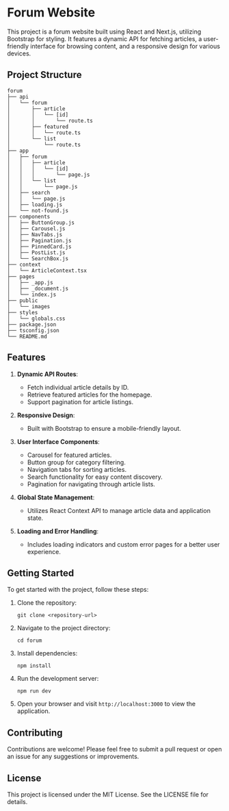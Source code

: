 # Forum Website

This project is a forum website built using React and Next.js, utilizing Bootstrap for styling. It features a dynamic API for fetching articles, a user-friendly interface for browsing content, and a responsive design for various devices.

## Project Structure

```
forum
├── api
│   └── forum
│       ├── article
│       │   └── [id]
│       │       └── route.ts
│       ├── featured
│       │   └── route.ts
│       └── list
│           └── route.ts
├── app
│   ├── forum
│   │   ├── article
│   │   │   └── [id]
│   │   │       └── page.js
│   │   └── list
│   │       └── page.js
│   ├── search
│   │   └── page.js
│   ├── loading.js
│   └── not-found.js
├── components
│   ├── ButtonGroup.js
│   ├── Carousel.js
│   ├── NavTabs.js
│   ├── Pagination.js
│   ├── PinnedCard.js
│   ├── PostList.js
│   └── SearchBox.js
├── context
│   └── ArticleContext.tsx
├── pages
│   ├── _app.js
│   ├── _document.js
│   └── index.js
├── public
│   └── images
├── styles
│   └── globals.css
├── package.json
├── tsconfig.json
└── README.md
```

## Features

1. **Dynamic API Routes**: 
   - Fetch individual article details by ID.
   - Retrieve featured articles for the homepage.
   - Support pagination for article listings.

2. **Responsive Design**: 
   - Built with Bootstrap to ensure a mobile-friendly layout.

3. **User Interface Components**:
   - Carousel for featured articles.
   - Button group for category filtering.
   - Navigation tabs for sorting articles.
   - Search functionality for easy content discovery.
   - Pagination for navigating through article lists.

4. **Global State Management**: 
   - Utilizes React Context API to manage article data and application state.

5. **Loading and Error Handling**: 
   - Includes loading indicators and custom error pages for a better user experience.

## Getting Started

To get started with the project, follow these steps:

1. Clone the repository:
   ```
   git clone <repository-url>
   ```

2. Navigate to the project directory:
   ```
   cd forum
   ```

3. Install dependencies:
   ```
   npm install
   ```

4. Run the development server:
   ```
   npm run dev
   ```

5. Open your browser and visit `http://localhost:3000` to view the application.

## Contributing

Contributions are welcome! Please feel free to submit a pull request or open an issue for any suggestions or improvements.

## License

This project is licensed under the MIT License. See the LICENSE file for details.
